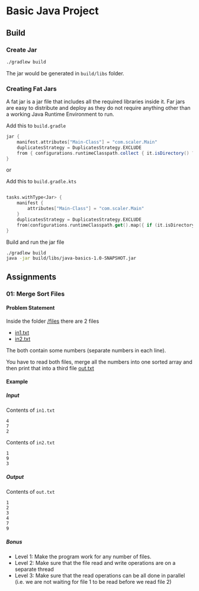 # Basic Java Project 


## Build 

### Create Jar 

```bash
./gradlew build
```

The jar would be generated in `build/libs` folder.

### Creating Fat Jars 

A fat jar is a jar file that includes all the required libraries inside it. 
Far jars are easy to distribute and deploy as they do not require anything other
than a working Java Runtime Environment to run. 

Add this to `build.gradle`

```groovy
jar {
    manifest.attributes["Main-Class"] = "com.scaler.Main"
    duplicatesStrategy = DuplicatesStrategy.EXCLUDE
    from { configurations.runtimeClasspath.collect { it.isDirectory() ? it : zipTree(it) } }
}
```
or

Add this to `build.gradle.kts`
```kts

tasks.withType<Jar> {
    manifest {
        attributes["Main-Class"] = "com.scaler.Main"
    }
    duplicatesStrategy = DuplicatesStrategy.EXCLUDE
    from(configurations.runtimeClasspath.get().map({ if (it.isDirectory) it else zipTree(it) }))
}
```

Build and run the jar file
```bash
./gradlew build
java -jar build/libs/java-basics-1.0-SNAPSHOT.jar
```

## Assignments 

### 01: Merge Sort Files 

#### Problem Statement

Inside the folder [/files](./files) there are 2 files 
- [in1.txt](./files/in1.txt)
- [in2.txt](./files/in2.txt)

The both contain some numbers (separate numbers in each line).

You have to read both files, merge all the numbers into one sorted array 
and then print that into a third file [out.txt](./files/out.txt)

#### Example 

##### Input
Contents of `in1.txt`
```
4
7
2
```

Contents of `in2.txt`
```
1 
9
3
```

##### Output 
Contents of `out.txt`
```
1
2
3
4
7
9
```

##### Bonus 

- Level 1: Make the program work for any number of files.
- Level 2: Make sure that the file read and write operations are on a separate thread 
- Level 3: Make sure that the read operations can be all done in parallel (i.e. we are not waiting for file 1 to be read before we read file 2)